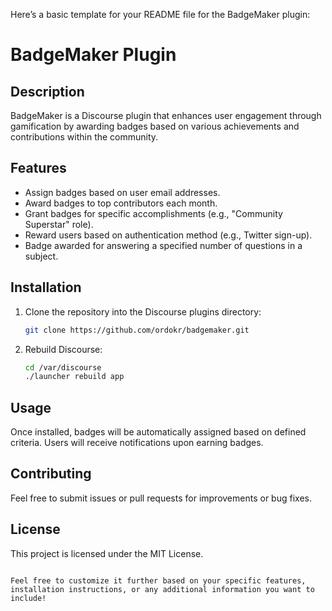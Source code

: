 Here’s a basic template for your README file for the BadgeMaker plugin:

# BadgeMaker Plugin

## Description
BadgeMaker is a Discourse plugin that enhances user engagement through gamification by awarding badges based on various achievements and contributions within the community.

## Features
- Assign badges based on user email addresses.
- Award badges to top contributors each month.
- Grant badges for specific accomplishments (e.g., "Community Superstar" role).
- Reward users based on authentication method (e.g., Twitter sign-up).
- Badge awarded for answering a specified number of questions in a subject.

## Installation
1. Clone the repository into the Discourse plugins directory:
   ```bash
   git clone https://github.com/ordokr/badgemaker.git
   ```

2. Rebuild Discourse:
   ```bash
   cd /var/discourse
   ./launcher rebuild app
   ```

## Usage
Once installed, badges will be automatically assigned based on defined criteria. Users will receive notifications upon earning badges.

## Contributing
Feel free to submit issues or pull requests for improvements or bug fixes.

## License
This project is licensed under the MIT License.
```

Feel free to customize it further based on your specific features, installation instructions, or any additional information you want to include!
